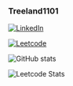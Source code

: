 ### Treeland1101

[![LinkedIn](https://img.shields.io/badge/LinkedIn-%230077B5.svg?logo=linkedin&logoColor=white)](https://linkedin.com/in/shang-chen-li) 

[![Leetcode](https://img.shields.io/badge/LinkedIn-%230077B5.svg?logo=linkedin&logoColor=white)](https://linkedin.com/in/shang-chen-li) 

![GitHub stats](https://github-readme-stats.vercel.app/api?username=treeland&show_icons=true\&rank_icon=github)

![Leetcode Stats](https://leetcard.jacoblin.cool/treeland?ext=contest)

